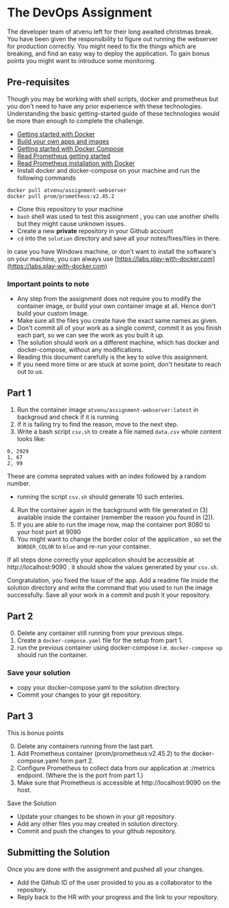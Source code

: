 # The DevOps Assignment

The developer team of atvenu left for their long awaited christmas break. You have been given the responsibility to figure out running the webserver for production correctly. You might need to fix the things which are breaking, and find an easy way to deploy the application. To gain bonus points you might want to introduce some monitoring. 


## Pre-requisites

Though you may be working with shell scripts, docker and prometheus but you don't need to have any prior experience with these technologies. Understanding the basic getting-started guide of these technologies would be more than enough to complete the challenge. 

- [Getting started with Docker](https://docs.docker.com/get-started/)
- [Build your own apps and images](https://docs.docker.com/get-started/02_our_app/)
- [Getting started with Docker Compose](https://docs.docker.com/compose/gettingstarted/)
- [Read Prometheus getting started](https://prometheus.io/docs/prometheus/latest/getting_started/)
- [Read Prometheus installation with Docker](https://prometheus.io/docs/prometheus/latest/installation/)
- Install docker and docker-compose on your machine and run the following commands
```
docker pull atvenu/assignment-webserver
docker pull prom/prometheus:v2.45.2
```
- Clone this repository to your machine
- `bash` shell was used to test this assignment , you can use another shells but they might cause unknown issues.
- Create a new **private** repository in your Github account
- `cd` into the `solution` directory and save all your notes/fixes/files in there. 


In case you have Windows machine, or don't want to install the software's on your machine, you can always use [https://labs.play-with-docker.com](https://labs.play-with-docker.com) 


### Important points to note

- Any step from the assignment does not require you to modify the container image, or build your own container image at all. Hence don't build your custom Image. 
- Make sure all the files you create have the exact same names as given.
- Don't commit all of your work as a single commit, commit it as you finish each part, so we can see the work as you built it up.
- The solution should work on a different machine, which has docker and docker-compose, without any modifications.
- Reading this document carefully is the key to solve this assignment.
- If you need more time or are stuck at some point, don't hesitate to reach out to us.

## Part 1

1. Run the container image `atvenu/assignment-webserver:latest` in backgroud and check if it is running
2. If it is failing try to find the reason, move to the next step. 
3. Write a bash script `csv.sh` to create a file named `data.csv` whole content looks like:
```
0, 2929
1, 67
2, 99
```
 These are comma seprated values with an index followed by a random number. 
 - running the script `csv.sh` should generate 10 such enteries. 
4. Run the container again in the background with file generated in (3) available inside the container (remember the reason you found in (2)).
5. If you are able to run the image now, map the container port 8080 to your host port at 9090
6. You might want to change the border color of the application , so set the `BORDER_COLOR` to `blue` and re-run your container. 

If all steps done correctly your application should be accessible at http://localhost:9090 . it should show the values generated by your `csv.sh`. 

Congratulation, you fixed the Issue of the app. Add a readme file inside the solution directory and write the command that you used to run the image successfully. Save all your work in a commit and push it your repository. 

## Part 2

0. Delete any container still running from your previous steps. 
1. Create a `docker-compose.yaml` file for the setup from part 1. 
2. run the previous container using docker-compose i.e. `docker-compose up` should run the container. 

### Save your solution
- copy your docker-compose.yaml to the solution directory. 
- Commit your changes to your git repository. 


## Part 3

This is bonus points

0. Delete any containers running from the last part.
1. Add Prometheus container (prom/prometheus:v2.45.2) to the docker-compose.yaml form part 2.
3. Configure Prometheus to collect data from our application at <application>:<port>/metrics endpoint. (Where the <port> is the port from part 1.)
4. Make sure that Prometheus is accessible at http://localhost:9090 on the host.

Save the Solution

- Update your changes to be shown in your git repository. 
- Add any other files you may created in solution directory.
- Commit and push the changes to your github repository. 

## Submitting the Solution
Once you are done with the assignment and pushed all your changes. 

- Add the Github ID of the user provided to you as a collaborator to the repository. 
- Reply back to the HR with your progress and the link to your repository. 



